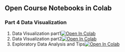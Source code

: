 ## Open Course Notebooks in Colab

### Part 4 Data Visualization
1. Data Visualization part1[![Open In Colab](https://colab.research.google.com/assets/colab-badge.svg)](https://colab.research.google.com/github/p810034/course_3.0/blob/main/01_Python/Part4_Data_Visualization/Data_Visualization_part1.ipynb)
2. Data Visualization part2[![Open In Colab](https://colab.research.google.com/assets/colab-badge.svg)](https://colab.research.google.com/github/p810034/course_3.0/blob/main/01_Python/Part4_Data_Visualization/Data_Visualization_part2.ipynb)
3. Exploratory Data Analysis and Tips[![Open In Colab](https://colab.research.google.com/assets/colab-badge.svg)](https://colab.research.google.com/github/p810034/course_3.0/blob/main/01_Python/Part4_Data_Visualization/Exploratory_Data_Analysis_and_Tips.ipynb)
